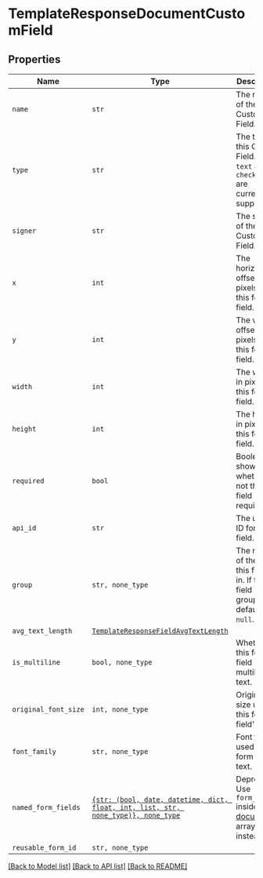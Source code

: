 # TemplateResponseDocumentCustomField



## Properties

| Name | Type | Description | Notes |
| ---- | ---- | ----------- | ----- |
| `name` | ```str``` |  The name of the Custom Field.  |  |
| `type` | ```str``` |  The type of this Custom Field. Only `text` and `checkbox` are currently supported.  |  |
| `signer` | ```str``` |  The signer of the Custom Field.  |  |
| `x` | ```int``` |  The horizontal offset in pixels for this form field.  |  |
| `y` | ```int``` |  The vertical offset in pixels for this form field.  |  |
| `width` | ```int``` |  The width in pixels of this form field.  |  |
| `height` | ```int``` |  The height in pixels of this form field.  |  |
| `required` | ```bool``` |  Boolean showing whether or not this field is required.  |  |
| `api_id` | ```str``` |  The unique ID for this field.  |  |
| `group` | ```str, none_type``` |  The name of the group this field is in. If this field is not a group, this defaults to `null`.  |  |
| `avg_text_length` | [```TemplateResponseFieldAvgTextLength```](TemplateResponseFieldAvgTextLength.md) |    |  |
| `is_multiline` | ```bool, none_type``` |  Whether this form field is multiline text.  |  |
| `original_font_size` | ```int, none_type``` |  Original font size used in this form field&#39;s text.  |  |
| `font_family` | ```str, none_type``` |  Font family used in this form field&#39;s text.  |  |
| `named_form_fields` | [```{str: (bool, date, datetime, dict, float, int, list, str, none_type)}, none_type```](.md) |  Deprecated. Use `form_fields` inside the [documents](https://developers.hellosign.com/api/reference/operation/templateGet/#!c&#x3D;200&amp;path&#x3D;template/documents&amp;t&#x3D;response) array instead.  |  |
| `reusable_form_id` | ```str, none_type``` |    |  |


[[Back to Model list]](../README.md#documentation-for-models) [[Back to API list]](../README.md#documentation-for-api-endpoints) [[Back to README]](../README.md)


